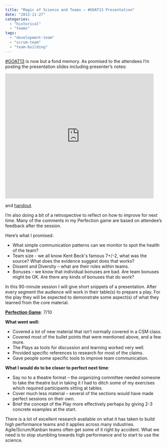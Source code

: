 ```yaml
---
title: "Magic of Science and Teams – #GOAT13 Presentation"
date: "2013-11-27"
categories: 
  - "historical"
  - "teams"
tags: 
  - "development-team"
  - "scrum-team"
  - "team-building"
---
```


[#GOAT13](https://goagiletour.ca/) is now but a fond memory. As promised to the attendees I’m posting the presentation slides including presenter’s notes:

<iframe src="https://www.slideshare.net/slideshow/embed_code/28660263" width="476" height="400" frameborder="0" marginwidth="0" marginheight="0" scrolling="no"></iframe>

and [handout](https://www.slideshare.net/mlevison/the-magic-and-science-of-teams).

I’m also doing a bit of a retrospective to reflect on how to improve for next time. Many of the comments in my Perfection game are based on attendee’s feedback after the session.

Here’s what I promised:

- What simple communication patterns can we monitor to spot the health of the team?
- Team size - we all know Kent Beck's famous 7+/-2, what was the source? What does the evidence suggest does that works?
- Dissent and Diversity – what are their roles within teams.
- Bonuses – we know that individual bonuses are bad. Are team bonuses might be OK. Are there any kinds of bonuses that do work?

In this 90-minute session I will give short snippets of a presentation. After every segment the audience will work in their table(s) to prepare a play. For the play they will be expected to demonstrate some aspect(s) of what they learned from the core material.

[**Perfection Game**](https://www.hanoulle.be/2010/07/08/perfection-game/): 7/10

**What went well:**

- Covered a lot of new material that isn’t normally covered in a CSM class.
- Covered most of the bullet points that were mentioned above, and a few more.
- The Plays as tools for discussion and learning worked very well.
- Provided specific references to research for most of the claims.
- Gave people some specific tools to improve team communication.

**What I would do to be closer to perfect next time**:

- Say no to a theatre format – the organizing committee needed someone to take the theatre but in taking it I had to ditch some of my exercises which required participants sitting at tables.
- Cover much less material – several of the sections would have made perfect sessions on their own.
- Brief the concept of the Play more effectively perhaps by giving 2-3 concrete examples at the start.

There is a lot of excellent research available on what it has taken to build high performance teams and it applies across many industries. Agile/Scrum/Kanban teams often get some of it right by accident. What we need is to stop stumbling towards high performance and to start to use the science.

